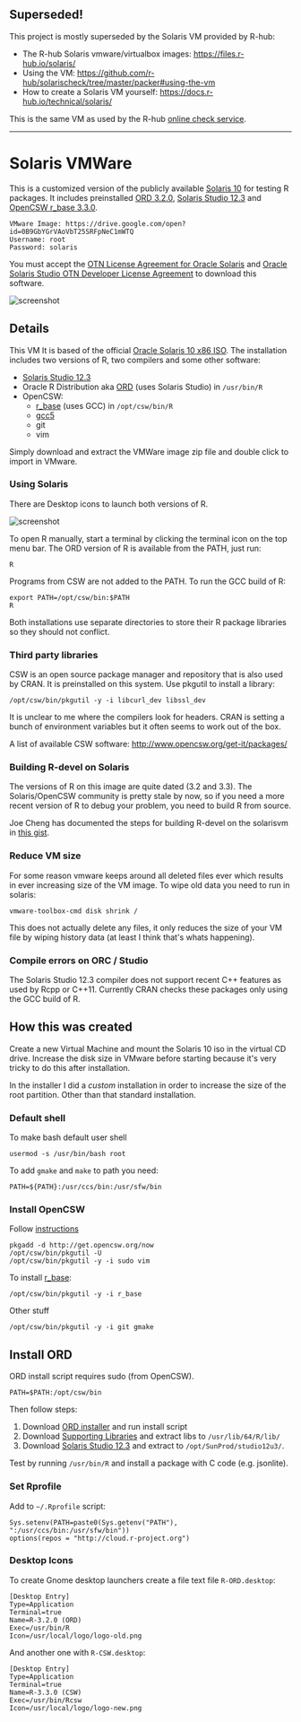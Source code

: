 ## Superseded!

This project is mostly superseded by the Solaris VM provided by R-hub:

 - The R-hub Solaris vmware/virtualbox images: https://files.r-hub.io/solaris/
 - Using the VM: https://github.com/r-hub/solarischeck/tree/master/packer#using-the-vm
 - How to create a Solaris VM yourself: https://docs.r-hub.io/technical/solaris/

This is the same VM as used by the R-hub [online check service](https://builder.r-hub.io/advanced).

---

# Solaris VMWare

This is a customized version of the publicly available [Solaris 10](http://www.oracle.com/technetwork/server-storage/solaris10/downloads/index.html) for testing R packages. It includes preinstalled [ORD 3.2.0](https://oss.oracle.com/ORD/), [Solaris Studio 12.3](http://www.oracle.com/technetwork/server-storage/developerstudio/downloads/solaris-studio-12-3-2333052.html) and [OpenCSW r_base 3.3.0](https://www.opencsw.org/package/r_base/).

```
VMware Image: https://drive.google.com/open?id=0B9GbYGrVAoVbT25SRFpNeC1mWTQ
Username: root
Password: solaris
```

You must accept the [OTN License Agreement for Oracle Solaris](http://www.oracle.com/technetwork/licenses/solaris-cluster-express-license-167852.html) and [ Oracle Solaris Studio OTN Developer License Agreement](http://www.oracle.com/technetwork/licenses/solaris-studio-license-169628.html) to download this software.

![screenshot](http://i.imgur.com/h6RyBtZ.png)

## Details

This VM It is based of the official [Oracle Solaris 10 x86 ISO](http://www.oracle.com/technetwork/server-storage/solaris10/downloads/index.html). The installation includes two versions of R, two compilers and some other software:

 - [Solaris Studio  12.3](http://www.oracle.com/technetwork/server-storage/developerstudio/downloads/solaris-studio-12-3-2333052.html)
 - Oracle R Distribution aka [ORD](https://oss.oracle.com/ORD/) (uses Solaris Studio) in `/usr/bin/R`
 - OpenCSW:
   - [r_base](http://www.opencsw.org/packages/CSWr-base/) (uses GCC) in `/opt/csw/bin/R`
   - [gcc5](https://www.opencsw.org/packages/gcc5g++)
   - git
   - vim

Simply download and extract the VMWare image zip file and double click to import in VMware.

### Using Solaris

There are Desktop icons to launch both versions of R. 

![screenshot](http://i.imgur.com/00R2GyV.png)


To open R manually, start a terminal by clicking the terminal icon on the top menu bar. The ORD version of R is available from the PATH, just run:

```  
R
```

Programs from CSW are not added to the PATH. To run the GCC build of R:

```
export PATH=/opt/csw/bin:$PATH
R
```

Both installations use separate directories to store their R package libraries so they should not conflict.

### Third party libraries

CSW is an open source package manager and repository that is also used by CRAN. It is preinstalled on this system. Use pkgutil to install a library:

    /opt/csw/bin/pkgutil -y -i libcurl_dev libssl_dev

It is unclear to me where the compilers look for headers. CRAN is setting a bunch of environment variables but it often seems to work out of the box. 

A list of available CSW software: http://www.opencsw.org/get-it/packages/

### Building R-devel on Solaris

The versions of R on this image are quite dated (3.2 and 3.3). The Solaris/OpenCSW community is pretty stale by now, so if you need a more recent version of R to debug your problem, you need to build R from source.

Joe Cheng has documented the steps for building R-devel on the solarisvm in [this gist](https://gist.github.com/jcheng5/ca6c6b693b743a01d458a2872b039ab6).

### Reduce VM size

For some reason vmware keeps around all deleted files ever which results in ever increasing size of the VM image. To wipe old data you need to run in solaris:

```
vmware-toolbox-cmd disk shrink /
```

This does not actually delete any files, it only reduces the size of your VM file by wiping history data (at least I think that's whats happening).

### Compile errors on ORC / Studio

The Solaris Studio 12.3 compiler does not support recent C++ features as used by Rcpp or C++11. Currently CRAN checks these packages only using the GCC build of R.


## How this was created

Create a new Virtual Machine and mount the Solaris 10 iso in the virtual CD drive. Increase the disk size in VMware before starting because it's very tricky to do this after installation.

In the installer I did a *custom* installation in order to increase the size of the root partition. Other than that standard installation.

### Default shell

To make bash default user shell

```
usermod -s /usr/bin/bash root
```

To add `gmake` and `make` to path you need:

```
PATH=${PATH}:/usr/ccs/bin:/usr/sfw/bin
```

### Install OpenCSW

Follow [instructions](https://www.opencsw.org/manual/for-administrators/getting-started.html)

```
pkgadd -d http://get.opencsw.org/now
/opt/csw/bin/pkgutil -U
/opt/csw/bin/pkgutil -y -i sudo vim
```

To install [r_base](https://www.opencsw.org/package/r_base/):

```
/opt/csw/bin/pkgutil -y -i r_base
```

Other stuff

```
/opt/csw/bin/pkgutil -y -i git gmake
```

## Install ORD

ORD install script requires sudo (from OpenCSW).

```
PATH=$PATH:/opt/csw/bin
```
Then follow steps:

 1. Download [ORD installer](https://oss.oracle.com/ORD/ord-3.2.0-sol10-x86-64-sunstudio12u3.tar.gz) and run install script
 2. Download [Supporting Libraries](https://oss.oracle.com/ORD/ord-3.2.0-supporting-sol10-x86-64-sunstudio12u3.tar.gz) and extract libs to `/usr/lib/64/R/lib/`
 3. Download [Solaris Studio 12.3](http://download.oracle.com/otn/solaris/studio/SolarisStudio12.3-solaris-x86-bin.tar.bz2) and extract to `/opt/SunProd/studio12u3/`.

Test by running `/usr/bin/R` and install a package with C code (e.g. jsonlite).

### Set Rprofile

Add to `~/.Rprofile` script:

```
Sys.setenv(PATH=paste0(Sys.getenv("PATH"), ":/usr/ccs/bin:/usr/sfw/bin"))
options(repos = "http://cloud.r-project.org")
```

### Desktop Icons

To create Gnome desktop launchers create a file text file `R-ORD.desktop`:

```
[Desktop Entry]
Type=Application
Terminal=true
Name=R-3.2.0 (ORD)
Exec=/usr/bin/R
Icon=/usr/local/logo/logo-old.png
```

And another one with `R-CSW.desktop`:

```
[Desktop Entry]
Type=Application
Terminal=true
Name=R-3.3.0 (CSW)
Exec=/usr/bin/Rcsw
Icon=/usr/local/logo/logo-new.png
```